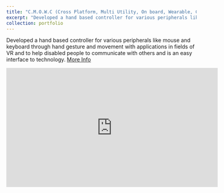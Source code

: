 ```yaml
---
title: "C.M.O.W.C (Cross Platform, Multi Utility, On board, Wearable, Controller)"
excerpt: "Developed a hand based controller for various peripherals like mouse and keyboard through hand gesture and movement with applications in fields of VR and to help disabled people to communicate with others and is an easy interface to technology. <br/><img src='https://praked.github.io/files/cmoc.jpg'>"
collection: portfolio
---
```


Developed a hand based controller for various peripherals like mouse and keyboard through hand gesture and movement with applications in fields of VR and to help disabled people to communicate with others and is an easy interface to technology. <a href="https://goo.gl/YrJeaL"> More Info</a>
  
<iframe width="560" height="315" src="https://www.youtube.com/embed/KypM7Rg3tWc" frameborder="0" allow="accelerometer; autoplay; encrypted-media; gyroscope; picture-in-picture" allowfullscreen></iframe>
